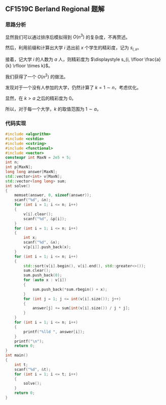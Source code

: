 ## CF1519C Berland Regional 题解

### 思路分析

显然我们可以通过排序后模拟得到 $O(n ^ 3)$ 的复杂度，不再赘述。

然后，利用前缀和计算出大学 $i$ 选出前 $x$ 个学生的精彩度，记为 $s_{i, x}$。

接着，记大学 $i$ 的人数为 $a$ 人，则精彩度为 $\displaystyle s_{i, \lfloor \frac{a}{k} \rfloor \times k}$。

我们获得了一个 $O(n ^ 2)$ 的做法。

发现对于一个没有人参加的大学，仍然计算了 $k = 1 \sim n$，考虑优化。

显然，在 $k > a$ 之后的精彩度为 $0$。

所以，对于每一个大学，$k$ 的取值范围为 $1 \sim a$。

### 代码实现

```cpp
#include <algorithm>
#include <cstdio>
#include <cstring>
#include <functional>
#include <vector>
constexpr int MaxN = 2e5 + 5;
int n;
int p[MaxN];
long long answer[MaxN];
std::vector<int> v[MaxN];
std::vector<long long> sum;
int solve()
{
    memset(answer, 0, sizeof(answer));
    scanf("%d", &n);
    for (int i = 1; i <= n; i++)
    {
        v[i].clear();
        scanf("%d", &p[i]);
    }
    for (int i = 1; i <= n; i++)
    {
        int x;
        scanf("%d", &x);
        v[p[i]].push_back(x);
    }
    for (int i = 1; i <= n; i++)
    {
        std::sort(v[i].begin(), v[i].end(), std::greater<>());
        sum.clear();
        sum.push_back(0);
        for (auto x : v[i])
        {
            sum.push_back(*sum.rbegin() + x);
        }
        for (int j = 1; j <= int(v[i].size()); j++)
        {
            answer[j] += sum[int(v[i].size()) / j * j];
        }
    }
    for (int i = 1; i <= n; i++)
    {
        printf("%lld ", answer[i]);
    }
    printf("\n");
    return 0;
}
int main()
{
    int t;
    scanf("%d", &t);
    for (int i = 1; i <= t; i++)
    {
        solve();
    }
    return 0;
}
```